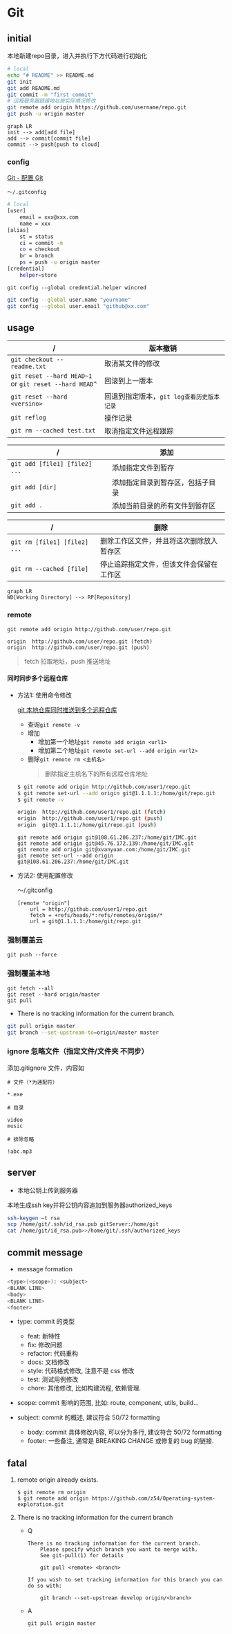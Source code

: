 # Git

## initial

本地新建repo目录，进入并执行下方代码进行初始化

```bash
# local
echo "# README" >> README.md
git init
git add README.md
git commit -m "first commit"
# 远程服务器链接地址按实际情况修改
git remote add origin https://github.com/username/repo.git
git push -u origin master
```

```mermaid
graph LR
init --> add[add file]
add --> commit[commit file]
commit --> push[push to cloud]
```

### config

[Git - 配置 Git](https://git-scm.com/book/zh/v1/%E8%87%AA%E5%AE%9A%E4%B9%89-Git-%E9%85%8D%E7%BD%AE-Git)

`～/.gitconfig`

```bash
# local
[user]
	email = xxx@xxx.com
	name = xxx
[alias]
	st = status
	ci = commit -m
	co = checkout
	br = branch
	ps = push -u origin master
[credential]
	helper=store
```

`git config --global credential.helper wincred`

```bash
git config --global user.name "yourname"
git config --global user.email "github@xx.com"
```

## usage

| /                | 版本撤销                         |
| ---------------- | ---------------------------- |
| `git checkout -- readme.txt` | 取消某文件的修改  |
| `git reset --hard HEAD~1` </br> or `git reset --hard HEAD^`  | 回滚到上一版本   |
| `git reset --hard <versino>`|回退到指定版本，`git log查看历史版本记录`|
| `git reflog`|操作记录|
| `git rm --cached test.txt` | 取消指定文件远程跟踪 |

| /                | 添加                            |
| ---------------- | ---------------------------- |
|`git add [file1] [file2] ...` | 添加指定文件到暂存 |
| `git add [dir]`| 添加指定目录到暂存区，包括子目录 |
| `git add .`| 添加当前目录的所有文件到暂存区 |

| /                | 删除                            |
| ---------------- | ---------------------------- |
| `git rm [file1] [file2] ...`| 删除工作区文件，并且将这次删除放入暂存区 |
| `git rm --cached [file]`| 停止追踪指定文件，但该文件会保留在工作区  |

```mermaid
graph LR
WD[Working Directory] --> RP[Repository]
```

### remote

`git remote add origin http://github.com/user/repo.git`

```
origin  http://github.com/user/repo.git (fetch)
origin  http://github.com/user/repo.git (push)
```

> fetch 拉取地址，push 推送地址

#### 同时同步多个远程仓库

- 方法1: 使用命令修改

	[git 本地仓库同时推送到多个远程仓库](https://blog.csdn.net/fox9916/article/details/79386169)

	- 查询`git remote -v`
	- 增加
		- 增加第一个地址`git remote add origin <url1>`
		- 增加第二个地址`git remote set-url --add origin <url2>`
	- 删除`git remote rm <主机名>`
		> 删除指定主机名下的所有远程仓库地址

	```bash
	$ git remote add origin http://github.com/user1/repo.git
	$ git remote set-url --add origin git@1.1.1.1:/home/git/repo.git
	$ git remote -v

	origin  http://github.com/user1/repo.git (fetch)
	origin  http://github.com/user1/repo.git (push)
	origin  git@1.1.1.1:/home/git/repo.git (push)
	```

	```
	git remote add origin git@108.61.206.237:/home/git/IMC.git
	git remote add origin git@45.76.172.139:/home/git/IMC.git
	git remote add origin git@xvanyuan.com:/home/git/IMC.git
	git remote set-url --add origin git@108.61.206.237:/home/git/IMC.git
	```

- 方法2: 使用配置修改

	～/.gitconfig
	```
	[remote "origin"]
		url = http://github.com/user1/repo.git
		fetch = +refs/heads/*:refs/remotes/origin/*
		url = git@1.1.1.1:/home/git/repo.git
	```

### 强制覆盖云

`git push --force`

### 强制覆盖本地

```git
git fetch --all
git reset --hard origin/master
git pull
```

- There is no tracking information for the current branch.

```bash
git pull origin master
git branch --set-upstream-to=origin/master master
```

### ignore 忽略文件（指定文件/文件夹 不同步）

添加.gitignore 文件，内容如

```
# 文件（*为通配符）

*.exe

# 目录

video
music

# 排除忽略

!abc.mp3
```

## server

- 本地公钥上传到服务器

本地生成ssh key并将公钥内容追加到服务器authorized_keys

```bash
ssh-keygen –t rsa
scp /home/git/.ssh/id_rsa.pub gitServer:/home/git 
cat /home/git/id_rsa.pub>>/home/git/.ssh/authorized_keys   
```

## commit message

- message formation

```bash
<type>(<scope>): <subject>
<BLANK LINE>
<body>
<BLANK LINE>
<footer>
```

-  type: commit 的类型

	- feat: 新特性
	- fix: 修改问题
	- refactor: 代码重构
	- docs: 文档修改
	- style: 代码格式修改, 注意不是 css 修改
	- test: 测试用例修改
	- chore: 其他修改, 比如构建流程, 依赖管理.

- scope: commit 影响的范围, 比如: route, component, utils, build...

- subject: commit 的概述, 建议符合  50/72 formatting

	- body: commit 具体修改内容, 可以分为多行, 建议符合 50/72 formatting
	- footer: 一些备注, 通常是 BREAKING CHANGE 或修复的 bug 的链接.

## fatal

1. remote origin already exists.

	```
	$ git remote rm origin
	$ git remote add origin https://github.com/z54/Operating-system-exploration.git
	```

2. There is no tracking information for the current branch
	- Q

		```
		There is no tracking information for the current branch.
			Please specify which branch you want to merge with.
			See git-pull(1) for details

			git pull <remote> <branch>

		If you wish to set tracking information for this branch you can do so with:

			git branch --set-upstream develop origin/<branch>
		```
	- A

		`git pull origin master`